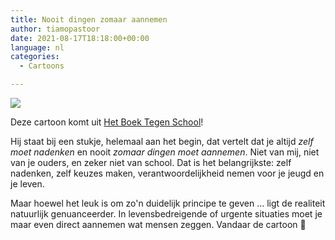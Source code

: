 ```yaml
---
title: Nooit dingen zomaar aannemen
author: tiamopastoor
date: 2021-08-17T18:18:00+00:00
language: nl
categories:
  - Cartoons

---
```

![](/uploads/2021/07/H1-GevaarlijkeSituatie_result.webp) 

Deze cartoon komt uit [Het Boek Tegen School][2]!

Hij staat bij een stukje, helemaal aan het begin, dat vertelt dat je altijd _zelf moet nadenken_ en nooit _zomaar dingen moet aannemen_. Niet van mij, niet van je ouders, en zeker niet van school. Dat is het belangrijkste: zelf nadenken, zelf keuzes maken, verantwoordelijkheid nemen voor je jeugd en je leven.

Maar hoewel het leuk is om zo'n duidelijk principe te geven ... ligt de realiteit natuurlijk genuanceerder. In levensbedreigende of urgente situaties moet je maar even direct aannemen wat mensen zeggen. Vandaar de cartoon 🙂

 [1]: /uploads/2021/07/H1-GevaarlijkeSituatie_result.webp
 [2]: /books/het-boek-tegen-school/